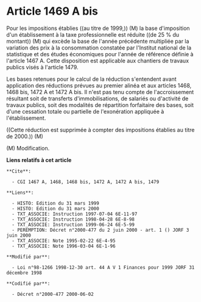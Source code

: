 # Article 1469 A bis

Pour les impositions établies ((au titre de 1999,)) (M) la base d'imposition d'un établissement à la taxe professionnelle est
réduite ((de 25 % du montant)) (M) qui excède la base de l'année précédente multipliée par la variation des prix à la
consommation constatée par l'Institut national de la statistique et des études économiques pour l'année de référence définie
à l'article 1467 A. Cette disposition est applicable aux chantiers de travaux publics visés à l'article 1479.

Les bases retenues pour le calcul de la réduction s'entendent avant application des réductions prévues au premier alinéa et
aux articles 1468, 1468 bis, 1472 A et 1472 A bis. Il n'est pas tenu compte de l'accroissement résultant soit de transferts
d'immobilisations, de salariés ou d'activité de travaux publics, soit des modalités de répartition forfaitaire des bases,
soit d'une cessation totale ou partielle de l'exonération appliquée à l'établissement.

((Cette réduction est supprimée à compter des impositions établies au titre de 2000.)) (M)

(M) Modification.

**Liens relatifs à cet article**

	**Cite**:

	  - CGI 1467 A, 1468, 1468 bis, 1472 A, 1472 A bis, 1479

	**Liens**:

	  - HISTO: Edition du 31 mars 1999
	  - HISTO: Edition du 31 mars 2000
	  - TXT_ASSOCIE: Instruction 1997-07-04 6E-11-97
	  - TXT_ASSOCIE: Instruction 1998-04-28 6E-8-98
	  - TXT_ASSOCIE: Instruction 1999-06-24 6E-5-99
	  - PEREMPTION: Décret n°2000-477 du 2 juin 2000 - art. 1 () JORF 3 juin 2000
	  - TXT_ASSOCIE: Note 1995-02-22 6E-4-95
	  - TXT_ASSOCIE: Note 1996-03-04 6E-1-96

	**Modifié par**:

	  - Loi n°98-1266 1998-12-30 art. 44 A V 1 Finances pour 1999 JORF 31 décembre 1998

	**Codifié par**:

	  - Décret n°2000-477 2000-06-02

